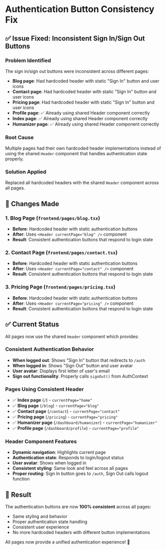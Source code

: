 # Authentication Button Consistency Fix

## ✅ **Issue Fixed: Inconsistent Sign In/Sign Out Buttons**

### **Problem Identified**
The sign in/sign out buttons were inconsistent across different pages:
- **Blog page**: Had hardcoded header with static "Sign In" button and user icons
- **Contact page**: Had hardcoded header with static "Sign In" button and user icons  
- **Pricing page**: Had hardcoded header with static "Sign In" button and user icons
- **Profile page**: ✅ Already using shared Header component correctly
- **Index page**: ✅ Already using shared Header component correctly
- **Humanizer page**: ✅ Already using shared Header component correctly

### **Root Cause**
Multiple pages had their own hardcoded header implementations instead of using the shared `Header` component that handles authentication state properly.

### **Solution Applied**
Replaced all hardcoded headers with the shared `Header` component across all pages.

## 🔧 **Changes Made**

### **1. Blog Page (`frontend/pages/blog.tsx`)**
- **Before**: Hardcoded header with static authentication buttons
- **After**: Uses `<Header currentPage="blog" />` component
- **Result**: Consistent authentication buttons that respond to login state

### **2. Contact Page (`frontend/pages/contact.tsx`)**
- **Before**: Hardcoded header with static authentication buttons
- **After**: Uses `<Header currentPage="contact" />` component
- **Result**: Consistent authentication buttons that respond to login state

### **3. Pricing Page (`frontend/pages/pricing.tsx`)**
- **Before**: Hardcoded header with static authentication buttons
- **After**: Uses `<Header currentPage="pricing" />` component
- **Result**: Consistent authentication buttons that respond to login state

## ✅ **Current Status**

All pages now use the shared `Header` component which provides:

### **Consistent Authentication Behavior**
- **When logged out**: Shows "Sign In" button that redirects to `/auth`
- **When logged in**: Shows "Sign Out" button and user avatar
- **User avatar**: Displays first letter of user's email
- **Sign out functionality**: Properly calls `signOut()` from AuthContext

### **Pages Using Consistent Header**
- ✅ **Index page** (`/`) - `currentPage="home"`
- ✅ **Blog page** (`/blog`) - `currentPage="blog"`
- ✅ **Contact page** (`/contact`) - `currentPage="contact"`
- ✅ **Pricing page** (`/pricing`) - `currentPage="pricing"`
- ✅ **Humanizer page** (`/dashboard/humanizer`) - `currentPage="humanizer"`
- ✅ **Profile page** (`/dashboard/profile`) - `currentPage="profile"`

### **Header Component Features**
- **Dynamic navigation**: Highlights current page
- **Authentication state**: Responds to login/logout status
- **User avatar**: Shows when logged in
- **Consistent styling**: Same look and feel across all pages
- **Proper routing**: Sign In button goes to `/auth`, Sign Out calls logout function

## 🎯 **Result**

The authentication buttons are now **100% consistent** across all pages:
- Same styling and behavior
- Proper authentication state handling
- Consistent user experience
- No more hardcoded headers with different button implementations

All pages now provide a unified authentication experience! 🎉

